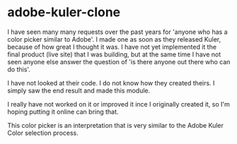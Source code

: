 adobe-kuler-clone
=================

I have seen many many requests over the past years for 'anyone who has a color picker similar to Adobe'.
I made one as soon as they released Kuler, because of how great I thought it was. I have not yet implemented it the final product (live site) that I was building, but at the same time I have not seen anyone else answer the question of 'is there anyone out there who can do this'.

I have not looked at their code. I do not know how they created theirs. I simply saw the end result and made this module.

I really have not worked on it or improved it ince I originally created it, so I'm hoping putting it online can bring that.

This color picker is an interpretation that is very similar to the Adobe Kuler Color selection process.
